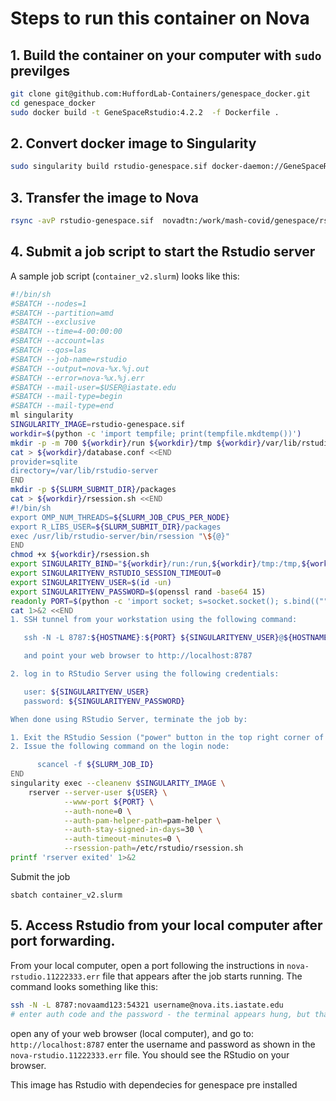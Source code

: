 # Steps to run this container on Nova

## 1. Build the container on your computer with `sudo` previlges

```bash
git clone git@github.com:HuffordLab-Containers/genespace_docker.git
cd genespace_docker
sudo docker build -t GeneSpaceRstudio:4.2.2  -f Dockerfile .
```

## 2. Convert docker image to Singularity

```bash
sudo singularity build rstudio-genespace.sif docker-daemon://GeneSpaceRstudio:4.2.2
```

## 3. Transfer the image to Nova

```bash
rsync -avP rstudio-genespace.sif  novadtn:/work/mash-covid/genespace/rstudio/
```

## 4. Submit a job script to start the Rstudio server

A sample job script (`container_v2.slurm`) looks like this:

```bash
#!/bin/sh
#SBATCH --nodes=1
#SBATCH --partition=amd
#SBATCH --exclusive
#SBATCH --time=4-00:00:00
#SBATCH --account=las
#SBATCH --qos=las
#SBATCH --job-name=rstudio
#SBATCH --output=nova-%x.%j.out
#SBATCH --error=nova-%x.%j.err
#SBATCH --mail-user=$USER@iastate.edu
#SBATCH --mail-type=begin
#SBATCH --mail-type=end
ml singularity
SINGULARITY_IMAGE=rstudio-genespace.sif
workdir=$(python -c 'import tempfile; print(tempfile.mkdtemp())')
mkdir -p -m 700 ${workdir}/run ${workdir}/tmp ${workdir}/var/lib/rstudio-server
cat > ${workdir}/database.conf <<END
provider=sqlite
directory=/var/lib/rstudio-server
END
mkdir -p ${SLURM_SUBMIT_DIR}/packages
cat > ${workdir}/rsession.sh <<END
#!/bin/sh
export OMP_NUM_THREADS=${SLURM_JOB_CPUS_PER_NODE}
export R_LIBS_USER=${SLURM_SUBMIT_DIR}/packages
exec /usr/lib/rstudio-server/bin/rsession "\${@}"
END
chmod +x ${workdir}/rsession.sh
export SINGULARITY_BIND="${workdir}/run:/run,${workdir}/tmp:/tmp,${workdir}/database.conf:/etc/rstudio/database.conf,${workdir}/rsession.sh:/etc/rstudio/rsession.sh,${workdir}/var/lib/rstudio-server:/var/lib/rstudio-server"
export SINGULARITYENV_RSTUDIO_SESSION_TIMEOUT=0
export SINGULARITYENV_USER=$(id -un)
export SINGULARITYENV_PASSWORD=$(openssl rand -base64 15)
readonly PORT=$(python -c 'import socket; s=socket.socket(); s.bind(("", 0)); print(s.getsockname()[1]); s.close()')
cat 1>&2 <<END
1. SSH tunnel from your workstation using the following command:

   ssh -N -L 8787:${HOSTNAME}:${PORT} ${SINGULARITYENV_USER}@${HOSTNAME}

   and point your web browser to http://localhost:8787

2. log in to RStudio Server using the following credentials:

   user: ${SINGULARITYENV_USER}
   password: ${SINGULARITYENV_PASSWORD}

When done using RStudio Server, terminate the job by:

1. Exit the RStudio Session ("power" button in the top right corner of the RStudio window)
2. Issue the following command on the login node:

      scancel -f ${SLURM_JOB_ID}
END
singularity exec --cleanenv $SINGULARITY_IMAGE \
    rserver --server-user ${USER} \
            --www-port ${PORT} \
            --auth-none=0 \
            --auth-pam-helper-path=pam-helper \
            --auth-stay-signed-in-days=30 \
            --auth-timeout-minutes=0 \
            --rsession-path=/etc/rstudio/rsession.sh
printf 'rserver exited' 1>&2
```

Submit the job

```
sbatch container_v2.slurm
```

## 5. Access Rstudio from your local computer after port forwarding.

From your local computer, open a port following the instructions in `nova-rstudio.11222333.err` file that appears after the job starts running.
The command looks something like this:

```bash
ssh -N -L 8787:novaamd123:54321 username@nova.its.iastate.edu
# enter auth code and the password - the terminal appears hung, but that is fine. 
```
open any of your web browser (local computer), and go to: `http://localhost:8787`
enter the username and password as shown in the `nova-rstudio.11222333.err` file. You should see the RStudio on your browser. 

This image has Rstudio with dependecies for genespace pre installed
